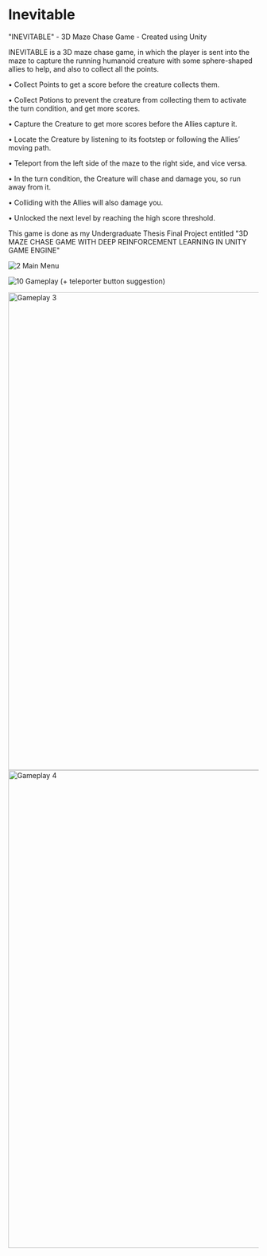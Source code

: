 # Inevitable
"INEVITABLE" - 3D Maze Chase Game - Created using Unity

INEVITABLE is a 3D maze chase game, in which the player is sent into the maze to capture the running humanoid creature with some sphere-shaped allies to help, and also to collect all the points.

• Collect Points to get a score before the creature collects them.

• Collect Potions to prevent the creature from collecting them to activate the turn condition, and get more scores.

• Capture the Creature to get more scores before the Allies capture it.

• Locate the Creature by listening to its footstep or following the Allies’ moving path.

• Teleport from the left side of the maze to the right side, and vice versa.

• In the turn condition, the Creature will chase and damage you, so run away from it.

• Colliding with the Allies will also damage you.

• Unlocked the next level by reaching the high score threshold.

This game is done as my Undergraduate Thesis Final Project entitled "3D MAZE CHASE GAME WITH DEEP REINFORCEMENT LEARNING IN UNITY GAME ENGINE"

![2 Main Menu](https://github.com/AxelSengkey/Inevitable/assets/72293137/274ef00c-58c0-465a-a5d4-5a4412d55be3)

![10 Gameplay (+ teleporter button suggestion)](https://github.com/AxelSengkey/Inevitable/assets/72293137/4d290d08-53fb-417f-b477-697648fb6cd7)

<img width="960" alt="Gameplay 3" src="https://github.com/AxelSengkey/Inevitable/assets/72293137/8ada3207-4399-4847-b4c0-8be8999434ab">

<img width="960" alt="Gameplay 4" src="https://github.com/AxelSengkey/Inevitable/assets/72293137/99da969f-a549-4661-93f2-b6db28f39f7f">
